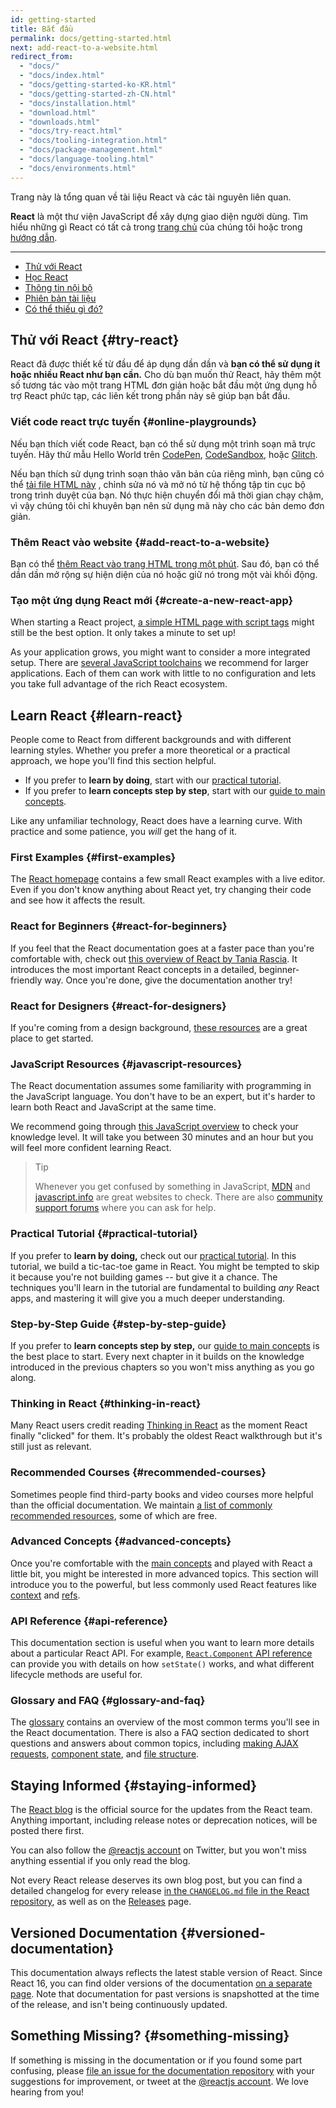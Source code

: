 ```yaml
---
id: getting-started
title: Bắt đầu
permalink: docs/getting-started.html
next: add-react-to-a-website.html
redirect_from:
  - "docs/"
  - "docs/index.html"
  - "docs/getting-started-ko-KR.html"
  - "docs/getting-started-zh-CN.html"
  - "docs/installation.html"
  - "download.html"
  - "downloads.html"
  - "docs/try-react.html"
  - "docs/tooling-integration.html"
  - "docs/package-management.html"
  - "docs/language-tooling.html"
  - "docs/environments.html"
---
```

 
Trang này là tổng quan về tài liệu React và các tài nguyên liên quan.

**React** là một thư viện JavaScript để xây dựng giao diện người dùng. Tìm hiểu những gì React có tất cả trong [trang chủ](/) của chúng tôi hoặc trong [hướng dẫn](/tutorial/tutorial.html).

---

- [Thử với React](#try-react)
- [Học React](#learn-react)
- [Thông tin nội bộ](#staying-informed)
- [Phiên bản tài liệu](#versioned-documentation)
- [Có thể thiếu gì đó?](#something-missing)

## Thử với React {#try-react}

React đã được thiết kế từ đầu để áp dụng dần dần và **bạn có thể sử dụng ít hoặc nhiều React như bạn cần.** Cho dù bạn muốn thử React, hãy thêm một số tương tác vào một trang HTML đơn giản hoặc bắt đầu một ứng dụng hỗ trợ React phức tạp, các liên kết trong phần này sẽ giúp bạn bắt đầu.

### Viết code react trực tuyến {#online-playgrounds}

Nếu bạn thích viết code React, bạn có thể sử dụng một trình soạn mã trực tuyến. Hãy thử mẫu Hello World trên  [CodePen](codepen://hello-world), [CodeSandbox](https://codesandbox.io/s/new), hoặc [Glitch](https://glitch.com/edit/#!/remix/starter-react-template).

Nếu bạn thích sử dụng trình soạn thảo văn bản của riêng mình, bạn cũng có thể [tải file HTML này](https://raw.githubusercontent.com/reactjs/reactjs.org/master/static/html/single-file-example.html) , chỉnh sửa nó và mở nó từ hệ thống tập tin cục bộ trong trình duyệt của bạn. Nó thực hiện chuyển đổi mã thời gian chạy chậm, vì vậy chúng tôi chỉ khuyên bạn nên sử dụng mã này cho các bản demo đơn giản.

### Thêm React vào website {#add-react-to-a-website}

Bạn có thể [thêm React vào trang HTML trong một phút](/docs/add-react-to-a-website.html). Sau đó, bạn có thể dần dần mở rộng sự hiện diện của nó hoặc giữ nó trong một vài khối động.

### Tạo một ứng dụng React mới {#create-a-new-react-app}

When starting a React project, [a simple HTML page with script tags](/docs/add-react-to-a-website.html) might still be the best option. It only takes a minute to set up!

As your application grows, you might want to consider a more integrated setup. There are [several JavaScript toolchains](/docs/create-a-new-react-app.html) we recommend for larger applications. Each of them can work with little to no configuration and lets you take full advantage of the rich React ecosystem.

## Learn React {#learn-react}

People come to React from different backgrounds and with different learning styles. Whether you prefer a more theoretical or a practical approach, we hope you'll find this section helpful.

* If you prefer to **learn by doing**, start with our [practical tutorial](/tutorial/tutorial.html).
* If you prefer to **learn concepts step by step**, start with our [guide to main concepts](/docs/hello-world.html).

Like any unfamiliar technology, React does have a learning curve. With practice and some patience, you *will* get the hang of it.

### First Examples {#first-examples}

The [React homepage](/) contains a few small React examples with a live editor. Even if you don't know anything about React yet, try changing their code and see how it affects the result.

### React for Beginners {#react-for-beginners}

If you feel that the React documentation goes at a faster pace than you're comfortable with, check out [this overview of React by Tania Rascia](https://www.taniarascia.com/getting-started-with-react/). It introduces the most important React concepts in a detailed, beginner-friendly way. Once you're done, give the documentation another try!

### React for Designers {#react-for-designers}

If you're coming from a design background, [these resources](https://reactfordesigners.com/) are a great place to get started.

### JavaScript Resources {#javascript-resources}

The React documentation assumes some familiarity with programming in the JavaScript language. You don't have to be an expert, but it's harder to learn both React and JavaScript at the same time.

We recommend going through [this JavaScript overview](https://developer.mozilla.org/en-US/docs/Web/JavaScript/A_re-introduction_to_JavaScript) to check your knowledge level. It will take you between 30 minutes and an hour but you will feel more confident learning React.

>Tip
>
>Whenever you get confused by something in JavaScript, [MDN](https://developer.mozilla.org/en-US/docs/Web/JavaScript) and [javascript.info](https://javascript.info/) are great websites to check. There are also [community support forums](/community/support.html) where you can ask for help.

### Practical Tutorial {#practical-tutorial}

If you prefer to **learn by doing,** check out our [practical tutorial](/tutorial/tutorial.html). In this tutorial, we build a tic-tac-toe game in React. You might be tempted to skip it because you're not building games -- but give it a chance. The techniques you'll learn in the tutorial are fundamental to building *any* React apps, and mastering it will give you a much deeper understanding.

### Step-by-Step Guide {#step-by-step-guide}

If you prefer to **learn concepts step by step,** our [guide to main concepts](/docs/hello-world.html) is the best place to start. Every next chapter in it builds on the knowledge introduced in the previous chapters so you won't miss anything as you go along.

### Thinking in React {#thinking-in-react}

Many React users credit reading [Thinking in React](/docs/thinking-in-react.html) as the moment React finally "clicked" for them. It's probably the oldest React walkthrough but it's still just as relevant.

### Recommended Courses {#recommended-courses}

Sometimes people find third-party books and video courses more helpful than the official documentation. We maintain [a list of commonly recommended resources](/community/courses.html), some of which are free.

### Advanced Concepts {#advanced-concepts}

Once you're comfortable with the [main concepts](#main-concepts) and played with React a little bit, you might be interested in more advanced topics. This section will introduce you to the powerful, but less commonly used React features like [context](/docs/context.html) and [refs](/docs/refs-and-the-dom.html).

### API Reference {#api-reference}

This documentation section is useful when you want to learn more details about a particular React API. For example, [`React.Component` API reference](/docs/react-component.html) can provide you with details on how `setState()` works, and what different lifecycle methods are useful for.

### Glossary and FAQ {#glossary-and-faq}

The [glossary](/docs/glossary.html) contains an overview of the most common terms you'll see in the React documentation. There is also a FAQ section dedicated to short questions and answers about common topics, including [making AJAX requests](/docs/faq-ajax.html), [component state](/docs/faq-state.html), and [file structure](/docs/faq-structure.html).

## Staying Informed {#staying-informed}

The [React blog](/blog/) is the official source for the updates from the React team. Anything important, including release notes or deprecation notices, will be posted there first.

You can also follow the [@reactjs account](https://twitter.com/reactjs) on Twitter, but you won't miss anything essential if you only read the blog.

Not every React release deserves its own blog post, but you can find a detailed changelog for every release [in the `CHANGELOG.md` file in the React repository](https://github.com/facebook/react/blob/master/CHANGELOG.md), as well as on the [Releases](https://github.com/facebook/react) page.

## Versioned Documentation {#versioned-documentation}

This documentation always reflects the latest stable version of React. Since React 16, you can find older versions of the documentation [on a separate page](/versions). Note that documentation for past versions is snapshotted at the time of the release, and isn't being continuously updated.

## Something Missing? {#something-missing}

If something is missing in the documentation or if you found some part confusing, please [file an issue for the documentation repository](https://github.com/reactjs/reactjs.org/issues/new) with your suggestions for improvement, or tweet at the [@reactjs account](https://twitter.com/reactjs). We love hearing from you!
